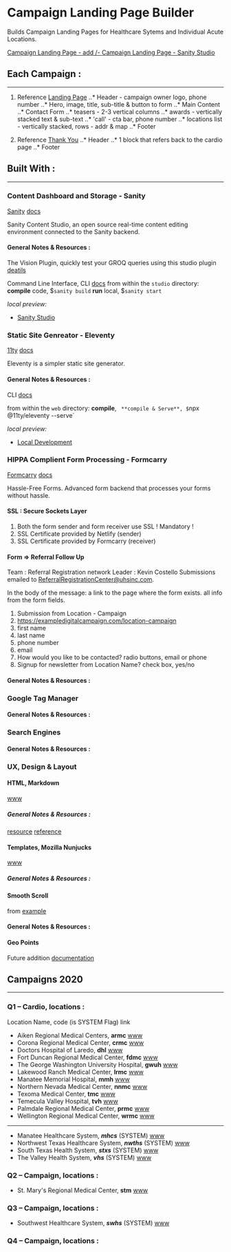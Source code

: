 # Campaign Landing Page Builder
Builds Campaign Landing Pages for Healthcare Sytems and Individual Acute Locations.

[Campaign Landing Page - add /<location-code>-<campaign-code> ](https://acutecare-initiatives.com/)
[Campaign Landing Page - Sanity Studio](https://studio.acutecare-initiatives.com/)

## Each Campaign :
----
1. Reference [Landing Page](https://tmc-women.com/)
..* Header - campaign owner logo, phone number
..* Hero, image, title, sub-title & button to form
..* Main Content
..* Contact Form
..* teasers - 2-3 vertical columns
..* awards - vertically stacked text & sub-text
..* 'call' - cta bar, phone number
..* locations list - vertically stacked, rows - addr & map
..* Footer

2. Reference [Thank You](https://tmc-women.com/thank-you/)
..* Header
..* 1 block that refers back to the cardio page
..* Footer

## Built With :
----
### Content Dashboard and Storage - Sanity
[Sanity](https://www.sanity.io)
[docs](https://www.sanity.io/docs)

Sanity Content Studio, an open source real-time content editing environment connected to the Sanity backend.

#### General Notes & Resources :
The Vision Plugin, quickly test your GROQ queries using this studio plugin [deatils](https://www.sanity.io/docs/the-vision-plugin "Vision Sanity Plugin")

Command Line Interface, CLI [docs](https://www.sanity.io/docs/cli)
from within the `studio` directory:
**compile** code, $`sanity build`
**run** local, $`sanity start`

_local preview:_
* [Sanity Studio](http://localhost:3333 "development Sanity Studio")

### Static Site Genreator - Eleventy
[11ty](https://www.11ty.dev/)
[docs](https://www.11ty.io/docs/)

Eleventy is a simpler static site generator.

#### General Notes & Resources :
CLI [docs](https://www.11ty.dev/docs/usage/)

from within the `web` directory:
**compile**, `
**compile & Serve**, $`npx @11ty/eleventy --serve`

_local preview:_
* [Local Development](http://localhost:8080 "development website")

### HIPPA Complient Form Processing - Formcarry 
[Formcarry](https://formcarry.com)
[docs](https://www.formcarry.com/documentation/getting-started)

Hassle-Free Forms. Advanced form backend that processes your forms without hassle.
#### SSL : Secure Sockets Layer
1. Both the form sender and form receiver use SSL ! Mandatory !
2. SSL Certificate provided by Netlify (sender)
3. SSL Certificate provided by Formcarry (receiver)

#### Form => Referral Follow Up
Team   : Referral Registration network
Leader : Kevin Costello
Submissions emailed to ReferralRegistrationCenter@uhsinc.com.

In the body of the message:
a link to the page where the form exists.
all info from the form fields.

1. Submission from Location - Campaign
2. https://exampledigitalcampaign.com/location-campaign
3. first name
4. last name
5. phone number
6. email
7. How would you like to be contacted? radio buttons, email or phone
8. Signup for newsletter from Location Name? check box, yes/no 

#### General Notes & Resources :

### Google Tag Manager
#### General Notes & Resources :

### Search Engines 
#### General Notes & Resources :

### UX, Design & Layout
#### HTML, Markdown
[www](#)
##### General Notes & Resources :
[resource](https://guides.github.com/features/mastering-markdown/)
[reference](https://github.com/adam-p/markdown-here/wiki/Markdown-Cheatsheet)

#### Templates, Mozilla Nunjucks
[www](#)
##### General Notes & Resources :

#### Smooth Scroll
from [example](https://www.w3schools.com/howto/howto_css_smooth_scroll.asp)
#### General Notes & Resources :

#### Geo Points
Future addition
[documentation](https://www.sanity.io/docs/geopoint-type)

## Campaigns 2020
----
### Q1 – Cardio, locations :
Location Name, code (is SYSTEM Flag) link

- Aiken Regional Medical Centers, **armc** [www](https://www.aikenregional.com/ "Aiken Regional Medical Centers, website")
- Corona Regional Medical Center, **crmc** [www](https://www.coronaregional.com/ "Corona Regional Medical Center, website")
- Doctors Hospital of Laredo, **dhl** [www](https://www.doctorshosplaredo.com/ "Doctors Hospital of Laredo, website")
- Fort Duncan Regional Medical Center, **fdmc** [www](https://www.fortduncanmedicalcenter.com/ "Fort Duncan Regional Medical Center, website")
- The George Washington University Hospital, **gwuh** [www](https://www.gwhospital.com/ "The George Washington University Hospital, website")
- Lakewood Ranch Medical Center, **lrmc** [www](https://www.lakewoodranchmedicalcenter.com/ "Lakewood Ranch Medical Center, website")
- Manatee Memorial Hospital, **mmh** [www](https://www.manateememorial.com/ "Manatee Memorial Hospital, website")
- Northern Nevada Medical Center, **nnmc** [www](https://www.nnmc.com/ "Northern Nevada Medical Center, website")
- Texoma Medical Center, **tmc** [www](https://www.texomamedicalcenter.net/ "Texoma Medical Center, website")
- Temecula Valley Hospital, **tvh** [www](https://www.temeculavalleyhospital.com/ "Temecula Valley Hospital, website")
- Palmdale Regional Medical Center, **prmc** [www](https://www.palmdaleregional.com/ "Palmdale Regional Medical Center, website")
- Wellington Regional Medical Center, **wrmc** [www](https://www.wellingtonregional.com/ "Wellington Regional Medical Center, website")
---
- Manatee Healthcare System, **_mhcs_** (SYSTEM) [www](https://www.manateehealthcaresystem.com/ "Manatee Healthcare System, website")
- Northwest Texas Healthcare System, **_nwths_** (SYSTEM) [www](https://www.nwths.com/ "Northwest Texas Healthcare System, website")
- South Texas Health System, **_stxs_** (SYSTEM) [www](https://www.southtexashealthsystem.com/ "South Texas Health System, website")
- The Valley Health System, **_vhs_** (SYSTEM) [www](https://www.valleyhealthsystemlv.com/ "The Valley Health System, website")

### Q2 – Campaign, locations :
- St. Mary's Regional Medical Center, **stm** [www](https://www.stmarysregional.com/ "St. Mary's Regional Medical Center, website")

### Q3 – Campaign, locations :
- Southwest Healthcare System, **_swhs_** (SYSTEM) [www](https://www.swhealthcaresystem.com/ "Southwest Healthcare System, website")

### Q4 – Campaign, locations :
